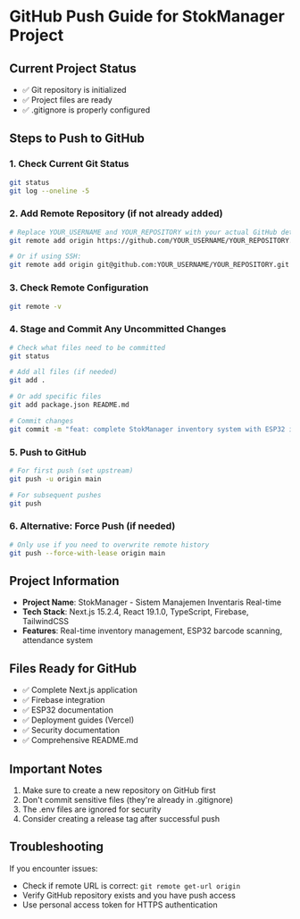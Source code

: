 # GitHub Push Guide for StokManager Project

## Current Project Status
- ✅ Git repository is initialized
- ✅ Project files are ready
- ✅ .gitignore is properly configured

## Steps to Push to GitHub

### 1. Check Current Git Status
```bash
git status
git log --oneline -5
```

### 2. Add Remote Repository (if not already added)
```bash
# Replace YOUR_USERNAME and YOUR_REPOSITORY with your actual GitHub details
git remote add origin https://github.com/YOUR_USERNAME/YOUR_REPOSITORY.git

# Or if using SSH:
git remote add origin git@github.com:YOUR_USERNAME/YOUR_REPOSITORY.git
```

### 3. Check Remote Configuration
```bash
git remote -v
```

### 4. Stage and Commit Any Uncommitted Changes
```bash
# Check what files need to be committed
git status

# Add all files (if needed)
git add .

# Or add specific files
git add package.json README.md

# Commit changes
git commit -m "feat: complete StokManager inventory system with ESP32 integration"
```

### 5. Push to GitHub
```bash
# For first push (set upstream)
git push -u origin main

# For subsequent pushes
git push
```

### 6. Alternative: Force Push (if needed)
```bash
# Only use if you need to overwrite remote history
git push --force-with-lease origin main
```

## Project Information
- **Project Name**: StokManager - Sistem Manajemen Inventaris Real-time
- **Tech Stack**: Next.js 15.2.4, React 19.1.0, TypeScript, Firebase, TailwindCSS
- **Features**: Real-time inventory management, ESP32 barcode scanning, attendance system

## Files Ready for GitHub
- ✅ Complete Next.js application
- ✅ Firebase integration
- ✅ ESP32 documentation
- ✅ Deployment guides (Vercel)
- ✅ Security documentation
- ✅ Comprehensive README.md

## Important Notes
1. Make sure to create a new repository on GitHub first
2. Don't commit sensitive files (they're already in .gitignore)
3. The .env files are ignored for security
4. Consider creating a release tag after successful push

## Troubleshooting
If you encounter issues:
- Check if remote URL is correct: `git remote get-url origin`
- Verify GitHub repository exists and you have push access
- Use personal access token for HTTPS authentication